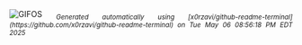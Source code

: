 <div align="justify">
<picture>
    <source media="(prefers-color-scheme: dark)" srcset="https://i.ibb.co/7tq1Bg3c/output-gif.gif">
    <source media="(prefers-color-scheme: light)" srcset="https://i.ibb.co/7tq1Bg3c/output-gif.gif">
    <img alt="GIFOS" src="https://i.ibb.co/7tq1Bg3c/output-gif.gif">
</picture>
<sub><i>Generated automatically using [x0rzavi/github-readme-terminal](https://github.com/x0rzavi/github-readme-terminal) on Tue May 06 08:56:18 PM EDT 2025</i></sub>
</div>

<!--  -->